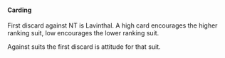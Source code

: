 #### Carding
First discard against NT is Lavinthal. 
A high card encourages the higher ranking suit, 
low encourages the lower ranking suit.

Against suits the first discard is attitude for that suit.

